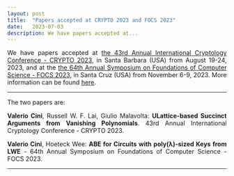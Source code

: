 ```yaml
---
layout: post
title:  "Papers accepted at CRYPTO 2023 and FOCS 2023"
date:   2023-07-03
description: We have papers accepted at...
---
```


<p class="blockquote" align="justify">We have papers accepted at <a href="https://crypto.iacr.org/2023/" target="_blank">the  43rd Annual International Cryptology Conference - CRYPTO 2023</a>, in Santa Barbara (USA) from August 19-24, 2023, and at the <a href="https://focs.computer.org/2023/" target="_blank">the 64th Annual Symposium on Foundations of Computer Science - FOCS 2023</a>, in  Santa Cruz (USA) from November 6-9, 2023. More information can be found <a href="https://profet.at/pubs/" target="_blank">here</a>.</p>

<hr> 

The two papers are:

<p class="blockquote" align="justify"><b>Valerio Cini</b>, Russell W. F. Lai, Giulio Malavolta: <b>ULattice-based Succinct Arguments from Vanishing Polynomials</b>. 43rd Annual International Cryptology Conference - CRYPTO 2023.</p>

<p class="blockquote" align="justify"><b>Valerio Cini</b>, Hoeteck Wee: <b>ABE for Circuits with poly(λ)-sized Keys from LWE</b> - 64th Annual Symposium on Foundations of Computer Science - FOCS 2023.</p>

<hr>  
